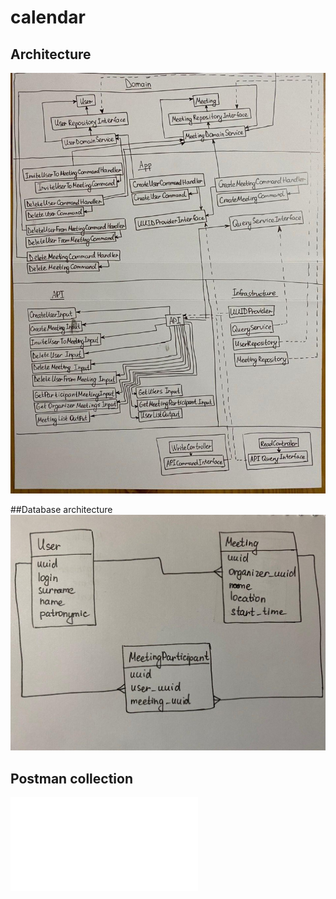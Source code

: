 # calendar

## Architecture
![Architecture](/docs/img/architecture.jpg)  

##Database architecture
![Database architecture](/docs/img/database.jpg)  

## Postman collection
![Postman collection](/docs/Calendar.postman_collection.json)  
